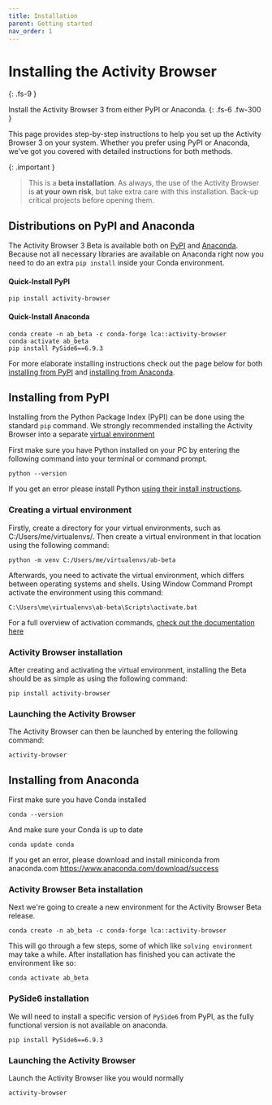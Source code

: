 ```yaml
---
title: Installation
parent: Getting started
nav_order: 1
---
```


# Installing the Activity Browser
{: .fs-9 }

Install the Activity Browser 3 from either PyPI or Anaconda.
{: .fs-6 .fw-300 }

This page provides step-by-step instructions to help you set up the Activity Browser 3 on your system. Whether you prefer using PyPI or Anaconda, we've got you covered with detailed instructions for both methods. 

{: .important }
> This is a **beta installation**. As always, the use of the Activity Browser is **at your own risk**, but take extra care with this installation. Back-up critical projects before opening them. 

## Distributions on PyPI and Anaconda
The Activity Browser 3 Beta is available both on [PyPI](#installing-from-pypi) and [Anaconda](#installing-from-anaconda). Because not all necessary libraries are available on Anaconda right now you need to do an extra `pip install` inside your Conda environment. 

#### Quick-Install PyPI
```
pip install activity-browser
```

#### Quick-Install Anaconda
```
conda create -n ab_beta -c conda-forge lca::activity-browser
conda activate ab_beta
pip install PySide6==6.9.3
```

For more elaborate installing instructions check out the page below for both [installing from PyPI](#installing-from-pypi) and [installing from Anaconda](#installing-from-anaconda).

## Installing from PyPI
Installing from the Python Package Index (PyPI) can be done using the standard `pip` command. We strongly recommended installing the Activity Browser into a separate [virtual environment](https://realpython.com/python-virtual-environments-a-primer/)

First make sure you have Python installed on your PC by entering the following command into your terminal or command prompt.

```
python --version
```
If you get an error please install Python [using their install instructions](https://www.python.org/downloads/).

### Creating a virtual environment
Firstly, create a directory for your virtual environments, such as C:/Users/me/virtualenvs/. Then create a virtual environment in that location using the following command:
```
python -m venv C:/Users/me/virtualenvs/ab-beta
```
Afterwards, you need to activate the virtual environment, which differs between operating systems and shells. Using Window Command Prompt activate the environment using this command:
```
C:\Users\me\virtualenvs\ab-beta\Scripts\activate.bat
```
For a full overview of activation commands, [check out the documentation here](https://docs.python.org/3/library/venv.html#how-venvs-work)

### Activity Browser installation
After creating and activating the virtual environment, installing the Beta should be as simple as using the following command:
```
pip install activity-browser
```

### Launching the Activity Browser
The Activity Browser can then be launched by entering the following command:
```
activity-browser
```

## Installing from Anaconda
First make sure you have Conda installed

```
conda --version
```

And make sure your Conda is up to date

```
conda update conda
```


If you get an error, please download and install miniconda from anaconda.com https://www.anaconda.com/download/success

### Activity Browser Beta installation
Next we're going to create a new environment for the Activity Browser Beta release.

```
conda create -n ab_beta -c conda-forge lca::activity-browser
```

This will go through a few steps, some of which like `solving environment` may take a while. After installation has finished you can
activate the environment like so:

```
conda activate ab_beta
```

### PySide6 installation
We will need to install a specific version of `PySide6` from PyPI, as the fully functional version is not available on anaconda.

```
pip install PySide6==6.9.3
```

### Launching the Activity Browser
Launch the Activity Browser like you would normally
```
activity-browser
```